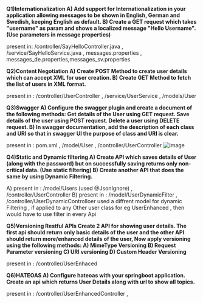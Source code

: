 **Q1)Internationalization 
A) Add support for Internationalization in your application allowing messages to be shown in English, German and Swedish, keeping English as default.
B) Create a GET request which takes "username" as param and shows a localized message "Hello Username". (Use parameters in message properties)**

present in: /controller/SayHelloController.java , /service/SayHelloService.java , messages.properties , messages_de.properties,messages_sv.properties

**Q2)Content Negotiation
A) Create POST Method to create user details which can accept XML for user creation. 
B) Create GET Method to fetch the list of users in XML format.**

present in : /controller/UserController , /service/UserService , /models/User

**Q3)Swagger 
A) Configure the swagger plugin and create a document of the following methods: Get details of the User using GET request.
Save details of the user using POST request. Delete a user using DELETE request.
B) In swagger documentation, add the description of each class and URI so that in swagger UI the purpose of class and URI is clear.**

present in : pom.xml , /model/User , /controller/UserController
![image](https://github.com/user-attachments/assets/76fc4b8a-f839-4dda-a25a-e57300c72098)

**Q4)Static and Dynamic filtering 
A) Create API which saves details of User (along with the password) but on successfully saving returns only non-critical data. (Use static filtering) 
B) Create another API that does the same by using Dynamic Filtering.**

A) present in : /model/Users (used @JsonIgnore) , /controller/UserController
B) present in : /model/UserDynamicFilter  , /controller/UserDynamicControlloer
used a diffrent model for dynamic Filtering , if applied to any Other user class for eg UserEnhanced , then would have to use filter in every Api

**Q5)Versioning Restful APIs Create 2 API for showing user details. 
The first api should return only basic details of the user and the other API should return more/enhanced details of the user, Now apply versioning using the following methods:
A) MimeType Versioning B) Request Parameter versioning C) URI versioning D) Custom Header Versioning**

present in : /controller/UserEnhaced

**Q6)HATEOAS A) Configure hateoas with your springboot application. Create an api which returns User Details along with url to show all topics.**

present in : /controller/UserEnhancedController , 




